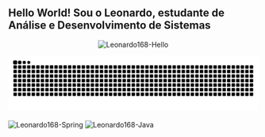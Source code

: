 ## Hello World! Sou o Leonardo, estudante de Análise e Desenvolvimento de Sistemas
<p align="center">
  <img alt="Leonardo168-Hello" height="300" src="https://cdn.shopify.com/s/files/1/1029/3689/files/AnimatedWave.gif?17622396788925529758">
</p>

<picture>
  <source media="(prefers-color-scheme: dark)" srcset="https://raw.githubusercontent.com/Leonardo168/Leonardo168/output/github-contribution-grid-snake-dark.svg">
  <source media="(prefers-color-scheme: light)" srcset="https://raw.githubusercontent.com/Leonardo168/Leonardo168/output/github-contribution-grid-snake.svg">
  <img alt="github contribution grid snake animation" src="https://raw.githubusercontent.com/Leonardo168/Leonardo168/output/github-contribution-grid-snake.svg">
</picture>

<div style="display: inline_block"><br>
  <img align="center" alt="Leonardo168-Spring" height="30" width="40" src="https://cdn.jsdelivr.net/gh/devicons/devicon@latest/icons/java/java-original.svg">
  <img align="center" alt="Leonardo168-Java" height="30" width="40" src="https://cdn.jsdelivr.net/gh/devicons/devicon@latest/icons/spring/spring-original.svg">
</div>
